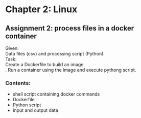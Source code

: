 # Chapter 2: Linux
## Assignment 2: process files in a docker container
Given: <br> 
Data files (csv) and processing script (Python) <br>
Task: <br>
Create a Dockerfile to build an image <br>.
Run a container using the image and execute pythong script.

### Contents:
- shell script containing docker commands
- Dockerfile
- Python script
- input and output data
